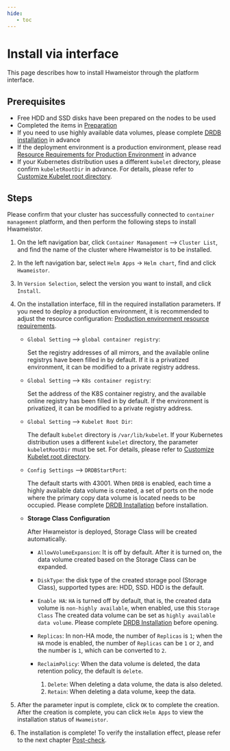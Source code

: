 ```yaml
---
hide:
   - toc
---
```


# Install via interface

This page describes how to install Hwameistor through the platform interface.

## Prerequisites

- Free HDD and SSD disks have been prepared on the nodes to be used
- Completed the items in [Preparation](prereq.md)
- If you need to use highly available data volumes, please complete [DRDB installation](drbdinstall.md) in advance
- If the deployment environment is a production environment, please read [Resource Requirements for Production Environment](proresource.md) in advance
- If your Kubernetes distribution uses a different `kubelet` directory, please confirm `kubeletRootDir` in advance.
   For details, please refer to [Customize Kubelet root directory](customized-kubelet.md).

## Steps

Please confirm that your cluster has successfully connected to `container management` platform, and then perform the following steps to install Hwameistor.

1. On the left navigation bar, click `Container Management` —> `Cluster List`, and find the name of the cluster where Hwameistor is to be installed.

2. In the left navigation bar, select `Helm Apps` -> `Helm chart`, find and click `Hwameistor`.

3. In `Version Selection`, select the version you want to install, and click `Install`.

4. On the installation interface, fill in the required installation parameters. If you need to deploy a production environment, it is recommended to adjust the resource configuration: [Production environment resource requirements](proresource.md).

     - `Global Setting` —> `global container registry`:
    
         Set the registry addresses of all mirrors, and the available online registrys have been filled in by default.
         If it is a privatized environment, it can be modified to a private registry address.
        
     - `Global Setting` —> `K8s container registry`:
    
         Set the address of the K8S container registry, and the available online registry has been filled in by default.
         If the environment is privatized, it can be modified to a private registry address.
        
     - `Global Setting` —> `Kubelet Root Dir`:
    
         The default `kubelet` directory is `/var/lib/kubelet`.
         If your Kubernetes distribution uses a different `kubelet` directory, the parameter `kubeletRootDir` must be set.
         For details, please refer to [Customize Kubelet root directory](customized-kubelet.md).
        
     - `Config Settings` —> `DRDBStartPort`:
    
         The default starts with 43001. When `DRDB` is enabled, each time a highly available data volume is created, a set of ports on the node where the primary copy data volume is located needs to be occupied.
         Please complete [DRDB Installation](drbdinstall.md) before installation.
        
     - **Storage Class Configuration**
    
         After Hwameistor is deployed, Storage Class will be created automatically.
    
         - `AllowVolumeExpansion`: It is off by default. After it is turned on, the data volume created based on the Storage Class can be expanded.
         - `DiskType`: the disk type of the created storage pool (Storage Class), supported types are: HDD, SSD. HDD is the default.
         - `Enable HA`: `HA` is turned off by default, that is, the created data volume is `non-highly available`, when enabled, use this `Storage Class`
           The created data volume can be set as `highly available data volume`. Please complete [DRDB Installation](drbdinstall.md) before opening.
         - `Replicas`: In non-HA mode, the number of `Replicas` is `1`; when the `HA` mode is enabled, the number of `Replicas` can be `1` or `2`, and the number is `1`, which can be converted to `2`.
         - `ReclaimPolicy`: When the data volume is deleted, the data retention policy, the default is `delete`.
        
             1. `Delete`: When deleting a data volume, the data is also deleted.
             2. `Retain`: When deleting a data volume, keep the data.
    
5. After the parameter input is complete, click `OK` to complete the creation. After the creation is complete, you can click `Helm Apps` to view the installation status of `Hwameistor`.
    
6. The installation is complete! To verify the installation effect, please refer to the next chapter [Post-check](./post-check.md).
